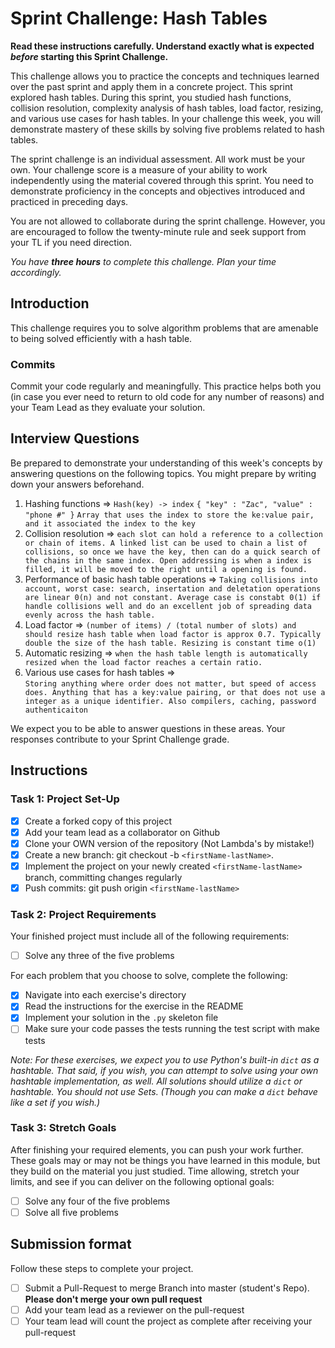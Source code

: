 # Sprint Challenge: Hash Tables

**Read these instructions carefully. Understand exactly what is expected _before_ starting this Sprint Challenge.**

This challenge allows you to practice the concepts and techniques learned over the past sprint and apply them in a concrete project. This sprint explored hash tables. During this sprint, you studied hash functions, collision resolution, complexity analysis of hash tables, load factor, resizing, and various use cases for hash tables. In your challenge this week, you will demonstrate mastery of these skills by solving five problems related to hash tables.

The sprint challenge is an individual assessment. All work must be your own. Your challenge score is a measure of your ability to work independently using the material covered through this sprint. You need to demonstrate proficiency in the concepts and objectives introduced and practiced in preceding days.

You are not allowed to collaborate during the sprint challenge. However, you are encouraged to follow the twenty-minute rule and seek support from your TL if you need direction.

_You have **three hours** to complete this challenge. Plan your time accordingly._

## Introduction

This challenge requires you to solve algorithm problems that are amenable to being solved efficiently with a hash table.

### Commits

Commit your code regularly and meaningfully. This practice helps both you (in case you ever need to return to old code for any number of reasons) and your Team Lead as they evaluate your solution.

## Interview Questions

Be prepared to demonstrate your understanding of this week's concepts by answering questions on the following topics. You might prepare by writing down your answers beforehand.

1. Hashing functions =>
   `Hash(key) -> index` `{ "key" : "Zac", "value" : "phone #" }`
   `Array that uses the index to store the ke:value pair, and it associated the index to the key`
2. Collision resolution =>
   `each slot can hold a reference to a collection or chain of items. A linked list can be used to chain a list of collisions, so once we have the key, then can do a quick search of the chains in the same index. Open addressing is when a index is filled, it will be moved to the right until a opening is found.`
3. Performance of basic hash table operations =>
   `Taking collisions into account, worst case: search, insertation and deletation operations are linear 0(n) and not constant. Average case is constabt 0(1) if handle collisions well and do an excellent job of spreading data evenly across the hash table.`
4. Load factor =>
   `(number of items) / (total number of slots) and should resize hash table when load factor is approx 0.7. Typically double the size of the hash table. Resizing is constant time o(1)`
5. Automatic resizing =>
   `when the hash table length is automatically resized when the load factor reaches a certain ratio.`
6. Various use cases for hash tables =>  
   `Storing anything where order does not matter, but speed of access does. Anything that has a key:value pairing, or that does not use a integer as a unique identifier. Also compilers, caching, password authenticaiton`

We expect you to be able to answer questions in these areas. Your responses contribute to your Sprint Challenge grade.

## Instructions

### Task 1: Project Set-Up

- [x] Create a forked copy of this project
- [x] Add your team lead as a collaborator on Github
- [x] Clone your OWN version of the repository (Not Lambda's by mistake!)
- [x] Create a new branch: git checkout -b `<firstName-lastName>`.
- [x] Implement the project on your newly created `<firstName-lastName>` branch, committing changes regularly
- [x] Push commits: git push origin `<firstName-lastName>`

### Task 2: Project Requirements

Your finished project must include all of the following requirements:

- [ ] Solve any three of the five problems

For each problem that you choose to solve, complete the following:

- [x] Navigate into each exercise's directory
- [x] Read the instructions for the exercise in the README
- [x] Implement your solution in the `.py` skeleton file
- [ ] Make sure your code passes the tests running the test script with make tests

_Note: For these exercises, we expect you to use Python's built-in `dict` as a hashtable. That said, if you wish, you can attempt to solve using your own hashtable implementation, as well. All solutions should utilize a `dict` or hashtable. You should not use Sets. (Though you can make a `dict` behave like a set if you wish.)_

### Task 3: Stretch Goals

After finishing your required elements, you can push your work further. These goals may or may not be things you have learned in this module, but they build on the material you just studied. Time allowing, stretch your limits, and see if you can deliver on the following optional goals:

- [ ] Solve any four of the five problems
- [ ] Solve all five problems

## Submission format

Follow these steps to complete your project.

- [ ] Submit a Pull-Request to merge <firstName-lastName> Branch into master (student's Repo). **Please don't merge your own pull request**
- [ ] Add your team lead as a reviewer on the pull-request
- [ ] Your team lead will count the project as complete after receiving your pull-request
